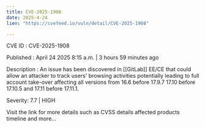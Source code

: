 ```yaml
---
title: CVE-2025-1908
date: 2025-4-24
lien: "https://cvefeed.io/vuln/detail/CVE-2025-1908"

---
```


CVE ID : CVE-2025-1908

Published :  April 24
2025
8:15 a.m. | 3 hours
59 minutes ago

Description : An issue has been discovered in [[GitLab]] EE/CE that could allow an attacker to track users' browsing activities
potentially leading to full account take-over
affecting all versions from 16.6 before 17.9.7
17.10 before 17.10.5
and 17.11 before 17.11.1.

Severity: 7.7 | HIGH

Visit the link for more details
such as CVSS details
affected products
timeline
and more...
